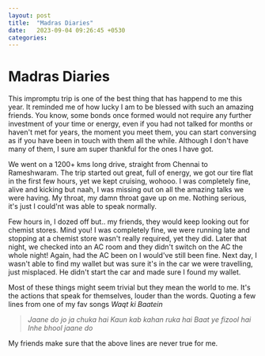 ```yaml
---
layout: post
title:  "Madras Diaries"
date:   2023-09-04 09:26:45 +0530
categories:
---
```


# Madras Diaries  

This impromptu trip is one of the best thing that has happend to me this year. It reminded me of how lucky I am to be blessed with such an amazing friends. You know, some bonds once formed would not require any further investment of your time or energy, even if you had not talked for months or haven't met for years, the moment you meet them, you can start conversing as if you have been in touch with them all the while. Although I don't have many of them, I sure am super thankful for the ones I have got.  


We went on a 1200+ kms long drive, straight from Chennai to Rameshwaram. The trip started out great, full of energy, we got our tire flat in the first few hours, yet we kept cruising, wohooo. I was completely fine, alive and kicking but naah, I was missing out on all the amazing talks we were having. My throat, my damn throat gave up on me. Nothing serious, it's just I could'nt was able to speak normally.  


Few hours in, I dozed off but.. my friends, they would keep looking out for chemist stores. Mind you! I was completely fine, we were running late and stopping at a chemist store wasn't really required, yet they did. Later that night, we checked into an AC room and they didn't switch on the AC the whole night! Again, had the AC been on I would've still been fine. Next day, I wasn't able to find my wallet but was sure it's in the car we were travelling, just misplaced. He didn't start the car and made sure I found my wallet.  

Most of these things might seem trivial but they mean the world to me. It's the actions that speak for themselves, louder than the words. Quoting a few lines from one of my fav songs *Waqt ki Baatein*

> *Jaane do jo ja chuka hai*
> *Kaun kab kahan ruka hai*
> *Baat ye fizool hai*
> *Inhe bhool jaane do*

My friends make sure that the above lines are never true for me.